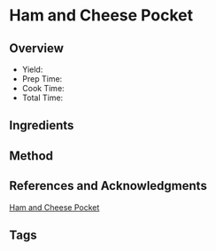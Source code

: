 # Ham and Cheese Pocket

## Overview

- Yield:
- Prep Time:
- Cook Time:
- Total Time:

## Ingredients


## Method



## References and Acknowledgments

[Ham and Cheese Pocket](https://www.reddit.com/r/GifRecipes/comments/ddndng/ham_and_cheese_pocket/)

## Tags


